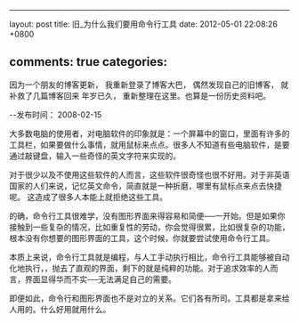 
---
layout: post
title: 旧_为什么我们要用命令行工具
date: 2012-05-01 22:08:26 +0800

comments: true
categories: 
---

因为一个朋友的博客更新， 我重新登录了博客大巴， 偶然发现自己的旧博客，
就补救了几篇博客回来 年岁已久， 重新整理在这里。也算是一份历史资料吧。

--发布时间： 2008-02-15

大多数电脑的使用者，对电脑软件的印象就是：一个屏幕中的窗口，里面有许多的工具栏，如果要做什么事情，就用鼠标来点点。很多人不知道有些电脑软件，是要通过敲键盘，输入一些奇怪的英文字符来实现的。

对于很少以及不使用这些软件的人而言，这些软件很奇怪也很不好用。对于非英语国家的人们来说，记忆英文命令，简直就是一种折磨，哪里有鼠标点来点去快捷呢。
这造成了很多人本能上就拒绝这些工具。

的确，命令行工具很难学，没有图形界面来得容易和简便──一开始。但是如果你接触到一些复杂的情况，比如重复性的劳动，你会觉得很累，比如很复杂的功能，根本没有你想要的图形界面的工具，这个时候，你就要尝试使用命令行工具。

本质上来说，命令行工具就是编程，与人工手动执行相比，命令行工具能够被自动化地执行，，抛去了直观的界面，剩下的就是纯粹的功能。对于追求效率的人而言，界面显得华而不实──无法满足自己的需要。

即便如此，命令行和图形界面也不是对立的关系。它们各有所司。工具都是拿来给人用的。什么好用就用什么。